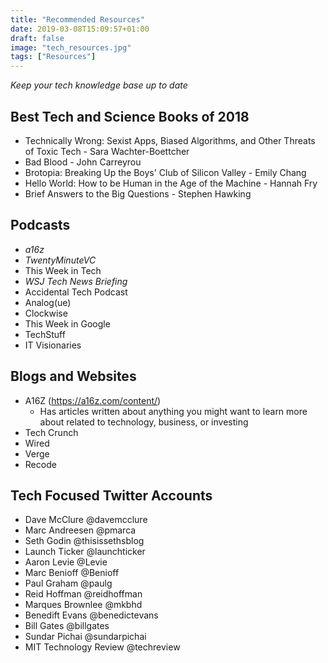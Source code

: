 ```yaml
---
title: "Recommended Resources"
date: 2019-03-08T15:09:57+01:00
draft: false
image: "tech_resources.jpg"
tags: ["Resources"]
---
```

*Keep your tech knowledge base up to date*


## **Best Tech and Science Books of 2018**

* Technically Wrong: Sexist Apps, Biased Algorithms, and Other Threats of Toxic Tech - Sara Wachter-Boettcher
* Bad Blood - John Carreyrou
* Brotopia: Breaking Up the Boys' Club of Silicon Valley - Emily Chang
* Hello World: How to be Human in the Age of the Machine - Hannah Fry
* Brief Answers to the Big Questions - Stephen Hawking

## **Podcasts**

* *a16z*
* *TwentyMinuteVC*
* This Week in Tech
* *WSJ Tech News Briefing*
* Accidental Tech Podcast
* Analog(ue)
* Clockwise
* This Week in Google
* TechStuff
* IT Visionaries

## **Blogs and Websites**

* A16Z (https://a16z.com/content/)
  * Has articles written about anything you might want to learn more about related to technology, business, or investing
* Tech Crunch
* Wired
* Verge
* Recode

## **Tech Focused Twitter Accounts**

* Dave McClure @davemcclure
* Marc Andreesen @pmarca
* Seth Godin @thisissethsblog
* Launch Ticker @launchticker
* Aaron Levie @Levie
* Marc Benioff @Benioff
* Paul Graham @paulg
* Reid Hoffman @reidhoffman
* Marques Brownlee @mkbhd
* Benedift Evans @benedictevans
* Bill Gates @billgates
* Sundar Pichai @sundarpichai
* MIT Technology Review @techreview
